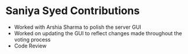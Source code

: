 # Saniya Syed Contributions

+ Worked with Arshia Sharma to polish the server GUI
+ Worked on updating the GUI to reflect changes made throughout the voting process
+ Code Review
